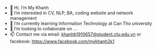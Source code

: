 - 👋 Hi, I’m My Khanh
- 👀 I’m interested in CV, NLP, BA, coding website and network management
- 🌱 I’m currently learning Information Technology at Can Tho university
- 💞️ I’m looking to collaborate on ...
- 📫 Contact me via email: khanhb1910657@student.ctu.edu.vn or facebook: https://www.facebook.com/mykhanh2k1

<!---
ntmkhanh/ntmkhanh is a ✨ special ✨ repository because its `README.md` (this file) appears on your GitHub profile.
You can click the Preview link to take a look at your changes.
--->
